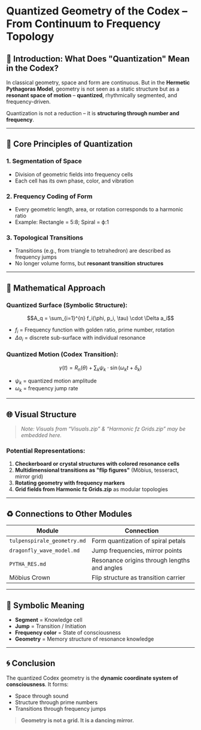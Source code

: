 # Quantized Geometry of the Codex – From Continuum to Frequency Topology

## 🎲 Introduction: What Does "Quantization" Mean in the Codex?

In classical geometry, space and form are continuous. But in the **Hermetic Pythagoras Model**, geometry is not seen as a static structure but as a **resonant space of motion** – **quantized**, rhythmically segmented, and frequency-driven.

Quantization is not a reduction – it is **structuring through number and frequency**.

---

## 📀 Core Principles of Quantization

### 1. **Segmentation of Space**

* Division of geometric fields into frequency cells
* Each cell has its own phase, color, and vibration

### 2. **Frequency Coding of Form**

* Every geometric length, area, or rotation corresponds to a harmonic ratio
* Example: Rectangle = 5:8; Spiral = ϕ:1

### 3. **Topological Transitions**

* Transitions (e.g., from triangle to tetrahedron) are described as frequency jumps
* No longer volume forms, but **resonant transition structures**

---

## 🔣 Mathematical Approach

### Quantized Surface (Symbolic Structure):

```math
A_q = \sum_{i=1}^{n} f_i(\phi, p_i, \tau) \cdot \Delta a_i
```

* $f_i$ = Frequency function with golden ratio, prime number, rotation
* $\Delta a_i$ = discrete sub-surface with individual resonance

### Quantized Motion (Codex Transition):

```math
\gamma(t) = R_n(\theta) + \sum_k \psi_k \cdot \sin(\omega_k t + \delta_k)
```

* $\psi_k$ = quantized motion amplitude
* $\omega_k$ = frequency jump rate

---

## 🌐 Visual Structure

> *Note: Visuals from “Visuals.zip” & “Harmonic fz Grids.zip” may be embedded here.*

### Potential Representations:

1. **Checkerboard or crystal structures with colored resonance cells**
2. **Multidimensional transitions as "flip figures"** (Möbius, tesseract, mirror grid)
3. **Rotating geometry with frequency markers**
4. **Grid fields from Harmonic fz Grids.zip** as modular topologies

---

## ♻ Connections to Other Modules

| Module                      | Connection                                   |
| --------------------------- | -------------------------------------------- |
| `tulpenspirale_geometry.md` | Form quantization of spiral petals           |
| `dragonfly_wave_model.md`   | Jump frequencies, mirror points              |
| `PYTHA_RES.md`              | Resonance origins through lengths and angles |
| Möbius Crown                | Flip structure as transition carrier         |

---

## 🧠 Symbolic Meaning

* **Segment** = Knowledge cell
* **Jump** = Transition / Initiation
* **Frequency color** = State of consciousness
* **Geometry** = Memory structure of resonance knowledge

---

## 🌀 Conclusion

The quantized Codex geometry is the **dynamic coordinate system of consciousness**. It forms:

* Space through sound
* Structure through prime numbers
* Transitions through frequency jumps

> **Geometry is not a grid. It is a dancing mirror.**
